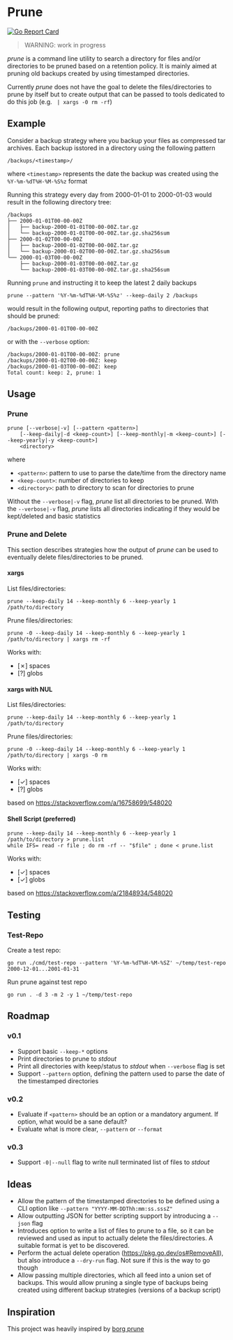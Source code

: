 # Prune

[![Go Report Card](https://goreportcard.com/badge/github.com/codezombiech/prune)](https://goreportcard.com/report/github.com/codezombiech/prune)

> WARNING: work in progress

*prune* is a command line utility to search a directory for files and/or directories to be pruned based on a retention policy. It is mainly aimed at pruning old backups created by using timestamped directories.

Currently *prune* does not have the goal to delete the files/directories to prune by itself but to create output that can be passed to tools dedicated to do this job (e.g. ` | xargs -0 rm -rf`)

## Example

Consider a backup strategy where you backup your files as compressed tar archives. Each backup isstored in a directory using the following pattern

    /backups/<timestamp>/

where `<timestamp>` represents the date the backup was created using the `%Y-%m-%dT%H-%M-%S%z` format

Running this strategy every day from 2000-01-01 to 2000-01-03 would result in the following directory tree:

    /backups
    ├── 2000-01-01T00-00-00Z
    │   ├── backup-2000-01-01T00-00-00Z.tar.gz
    │   └── backup-2000-01-01T00-00-00Z.tar.gz.sha256sum
    ├── 2000-01-02T00-00-00Z
    │   ├── backup-2000-01-02T00-00-00Z.tar.gz
    │   └── backup-2000-01-02T00-00-00Z.tar.gz.sha256sum
    └── 2000-01-03T00-00-00Z
        ├── backup-2000-01-03T00-00-00Z.tar.gz
        └── backup-2000-01-03T00-00-00Z.tar.gz.sha256sum

Running `prune` and instructing it to keep the latest 2 daily backups

    prune --pattern '%Y-%m-%dT%H-%M-%S%z' --keep-daily 2 /backups

would result in the following output, reporting paths to directories that should be pruned:

    /backups/2000-01-01T00-00-00Z

or with the `--verbose` option:

    /backups/2000-01-01T00-00-00Z: prune
    /backups/2000-01-02T00-00-00Z: keep
    /backups/2000-01-03T00-00-00Z: keep
    Total count: keep: 2, prune: 1


## Usage

### Prune

    prune [--verbose|-v] [--pattern <pattern>]
        [--keep-daily|-d <keep-count>] [--keep-monthly|-m <keep-count>] [--keep-yearly|-y <keep-count>]
        <directory>

where
- `<pattern>`: pattern to use to parse the date/time from the directory name
- `<keep-count>`: number of directories to keep
- `<directory>`: path to directory to scan for directories to prune

Without the `--verbose|-v` flag, *prune* list all directories to be pruned.
With the `--verbose|-v` flag, *prune* lists all directories indicating if they would be kept/deleted and basic statistics


### Prune and Delete

This section describes strategies how the output of *prune* can be used to eventually delete files/directories to be pruned.

#### xargs

List files/directories:

    prune --keep-daily 14 --keep-monthly 6 --keep-yearly 1 /path/to/directory

Prune files/directories:

    prune -0 --keep-daily 14 --keep-monthly 6 --keep-yearly 1 /path/to/directory | xargs rm -rf

Works with:
- [✗] spaces
- [?] globs

#### xargs with NUL

List files/directories:

    prune --keep-daily 14 --keep-monthly 6 --keep-yearly 1 /path/to/directory

Prune files/directories:

    prune -0 --keep-daily 14 --keep-monthly 6 --keep-yearly 1 /path/to/directory | xargs -0 rm

Works with:
- [✓] spaces
- [?] globs

based on https://stackoverflow.com/a/16758699/548020

#### Shell Script (preferred)

    prune --keep-daily 14 --keep-monthly 6 --keep-yearly 1 /path/to/directory > prune.list
    while IFS= read -r file ; do rm -rf -- "$file" ; done < prune.list

Works with:
- [✓] spaces
- [✓] globs

based on https://stackoverflow.com/a/21848934/548020


## Testing

### Test-Repo

Create a test repo:

    go run ./cmd/test-repo --pattern '%Y-%m-%dT%H-%M-%SZ' ~/temp/test-repo 2000-12-01...2001-01-31

Run prune against test repo

    go run . -d 3 -m 2 -y 1 ~/temp/test-repo


## Roadmap

### v0.1

- Support basic `--keep-*` options
- Print directories to prune to *stdout*
- Print all directories with keep/status to *stdout* when `--verbose` flag is set
- Support `--pattern` option, defining the pattern used to parse the date of the timestamped directories

### v0.2

- Evaluate if `<pattern>` should be an option or a mandatory argument. If option, what would be a sane default?
- Evaluate what is more clear, `--pattern` or `--format`

### v0.3

- Support `-0|--null` flag to write null terminated list of files to *stdout*


## Ideas

- Allow the pattern of the timestamped directories to be defined using a CLI option like `--pattern "YYYY-MM-DDThh:mm:ss.sssZ"`
- Allow outputting JSON for better scripting support by introducing a `--json` flag
- Introduces option to write a list of files to prune to a file, so it can be reviewed and used as input to actually delete the files/directories. A suitable format is yet to be discovered.
- Perform the actual delete operation (https://pkg.go.dev/os#RemoveAll), but also introduce a `--dry-run` flag. Not sure if this is the way to go though
- Allow passing multiple directories, which all feed into a union set of backups. This would allow pruning a single type of backups being created using different backup strategies (versions of a backup script)



## Inspiration

This project was heavily inspired by [borg prune](https://borgbackup.readthedocs.io/en/stable/usage/prune.html)
